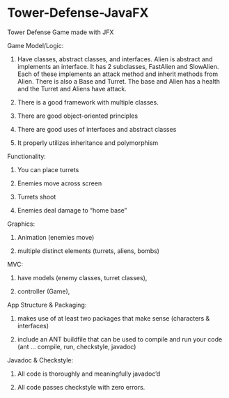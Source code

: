 # Tower-Defense-JavaFX
Tower Defense Game made with JFX

Game Model/Logic:

1) Have classes, abstract classes, and interfaces. 
Alien is abstract and implements an interface. 
It has 2 subclasses, FastAlien and SlowAlien. 
Each of these implements an attack method and inherit methods from Alien. 
There is also a Base and Turret. 
The base and Alien has a health and the Turret and Aliens have attack.

2) There is a good framework with multiple classes.

3) There are good object-oriented principles

4) There are good uses of interfaces and abstract classes

5) It properly utilizes inheritance and polymorphism

Functionality:

1) You can place turrets

2) Enemies move across screen

3) Turrets shoot

4) Enemies deal damage to “home base”

Graphics:

1) Animation (enemies move)

2) multiple distinct elements (turrets, aliens, bombs)

MVC:

1) have models (enemy classes, turret classes),

2) controller (Game),

App Structure & Packaging:

1) makes use of at least two packages that make sense (characters & interfaces)

2) include an ANT buildfile that can be used to compile and run your code (ant ... compile, run, checkstyle, javadoc)

Javadoc & Checkstyle:

1) All code is thoroughly and meaningfully javadoc’d

2) All code passes checkstyle with zero errors.
